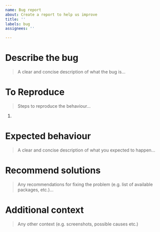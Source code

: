 ```yaml
---
name: Bug report
about: Create a report to help us improve
title: ''
labels: bug
assignees: ''

---
```


<!-- Check out CONTRIBUTING.md -->

# Describe the bug
> A clear and concise description of what the bug is...

<!-- write here -->

# To Reproduce
> Steps to reproduce the behaviour...

1.  <!-- write here -->

# Expected behaviour
> A clear and concise description of what you expected to happen...

<!-- write here -->

# Recommend solutions
> Any recommendations for fixing the problem (e.g. list of available packages, etc.)...

<!-- write here -->

# Additional context
> Any other context (e.g. screenshots, possible causes etc.)

<!-- write here -->
